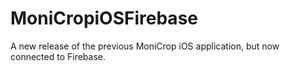 # MoniCropiOSFirebase
A new release of the previous MoniCrop iOS application, but now connected to Firebase.
